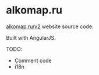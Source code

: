 alkomap.ru
===========

[alkomap.ru/v2](http://alkomap.ru/v2) website source code.

Built with AngularJS.

TODO:
+ Comment code
+ i18n